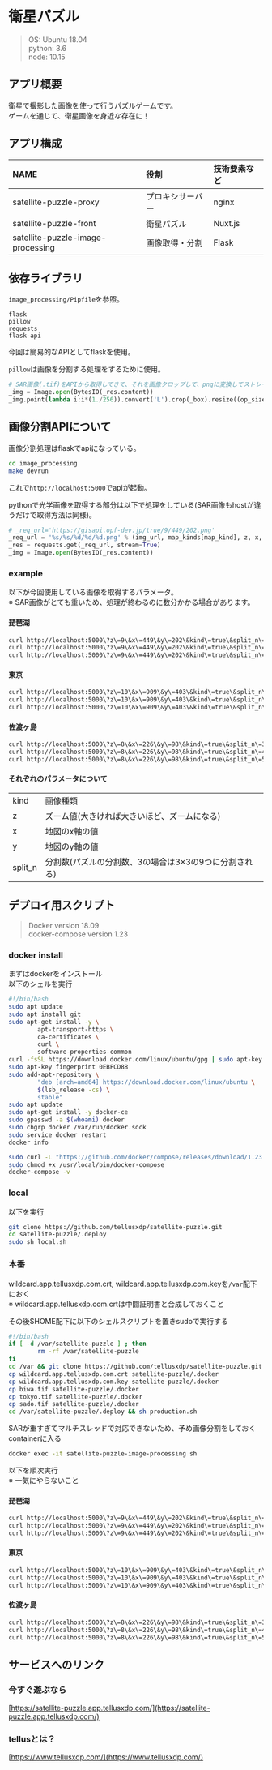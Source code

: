 
# 衛星パズル

>OS: Ubuntu 18.04  
>python: 3.6  
>node: 10.15  

## アプリ概要

衛星で撮影した画像を使って行うパズルゲームです。  
ゲームを通じて、衛星画像を身近な存在に！

## アプリ構成

| NAME | 役割 | 技術要素など |
|:--|:--|:--|
| satellite-puzzle-proxy| プロキシサーバー | nginx |
| satellite-puzzle-front|衛星パズル | Nuxt.js |
| satellite-puzzle-image-processing| 画像取得・分割 | Flask|

## 依存ライブラリ

`image_processing/Pipfile`を参照。

```
flask
pillow
requests
flask-api
```

今回は簡易的なAPIとしてflaskを使用。  
  
`pillow`は画像を分割する処理をするために使用。  

```  python
# SAR画像(.tif)をAPIから取得してきて、それを画像クロップして、pngに変換してストレージに保持している
_img = Image.open(BytesIO(_res.content))
_img.point(lambda i:i*(1./256)).convert('L').crop(_box).resize((op_size, op_size)).save(save_sar_png_img_path, 'PNG', quality=True)
```

## 画像分割APIについて

画像分割処理はflaskでapiになっている。  

``` bash
cd image_processing
make devrun
```

これで`http://localhost:5000`でapiが起動。  
  
pythonで光学画像を取得する部分は以下で処理をしている(SAR画像もhostが違うだけで取得方法は同様)。  

``` python
# _req_url='https://gisapi.opf-dev.jp/true/9/449/202.png'
_req_url = '%s/%s/%d/%d/%d.png' % (img_url, map_kinds[map_kind], z, x, y)
_res = requests.get(_req_url, stream=True)
_img = Image.open(BytesIO(_res.content))
```

### example

以下が今回使用している画像を取得するパラメータ。  
※ SAR画像がとても重いため、処理が終わるのに数分かかる場合があります。  

#### 琵琶湖

``` bash
curl http://localhost:5000\?z\=9\&x\=449\&y\=202\&kind\=true\&split_n\=3
curl http://localhost:5000\?z\=9\&x\=449\&y\=202\&kind\=true\&split_n\=4
curl http://localhost:5000\?z\=9\&x\=449\&y\=202\&kind\=true\&split_n\=5
```

#### 東京

``` bash
curl http://localhost:5000\?z\=10\&x\=909\&y\=403\&kind\=true\&split_n\=3
curl http://localhost:5000\?z\=10\&x\=909\&y\=403\&kind\=true\&split_n\=4
curl http://localhost:5000\?z\=10\&x\=909\&y\=403\&kind\=true\&split_n\=5
```

#### 佐渡ヶ島

``` bash
curl http://localhost:5000\?z\=8\&x\=226\&y\=98\&kind\=true\&split_n\=3
curl http://localhost:5000\?z\=8\&x\=226\&y\=98\&kind\=true\&split_n\=4
curl http://localhost:5000\?z\=8\&x\=226\&y\=98\&kind\=true\&split_n\=5
```

#### それぞれのパラメータについて

|||
|--|--|
|kind|画像種類|
|z|ズーム値(大きければ大きいほど、ズームになる)|
|x|地図のx軸の値|
|y|地図のy軸の値|
|split_n|分割数(パズルの分割数、3の場合は3×3の9つに分割される)|


## デプロイ用スクリプト

>Docker version 18.09  
>docker-compose version 1.23  

### docker install

まずはdockerをインストール  
以下のシェルを実行

``` bash
#!/bin/bash
sudo apt update
sudo apt install git
sudo apt-get install -y \
        apt-transport-https \
        ca-certificates \
        curl \
        software-properties-common
curl -fsSL https://download.docker.com/linux/ubuntu/gpg | sudo apt-key add -
sudo apt-key fingerprint 0EBFCD88
sudo add-apt-repository \
        "deb [arch=amd64] https://download.docker.com/linux/ubuntu \
        $(lsb_release -cs) \
        stable"
sudo apt update
sudo apt-get install -y docker-ce
sudo gpasswd -a $(whoami) docker
sudo chgrp docker /var/run/docker.sock
sudo service docker restart
docker info

sudo curl -L "https://github.com/docker/compose/releases/download/1.23.2/docker-compose-$(uname -s)-$(uname -m)" -o /usr/local/bin/docker-compose
sudo chmod +x /usr/local/bin/docker-compose
docker-compose -v
```

### local

以下を実行

``` bash
git clone https://github.com/tellusxdp/satellite-puzzle.git
cd satellite-puzzle/.deploy
sudo sh local.sh
```

### 本番

wildcard.app.tellusxdp.com.crt, wildcard.app.tellusxdp.com.keyを`/var`配下におく  
※ wildcard.app.tellusxdp.com.crtは中間証明書と合成しておくこと

その後$HOME配下に以下のシェルスクリプトを置きsudoで実行する

``` bash
#!/bin/bash
if [ -d /var/satellite-puzzle ] ; then
        rm -rf /var/satellite-puzzle
fi
cd /var && git clone https://github.com/tellusxdp/satellite-puzzle.git
cp wildcard.app.tellusxdp.com.crt satellite-puzzle/.docker
cp wildcard.app.tellusxdp.com.key satellite-puzzle/.docker
cp biwa.tif satellite-puzzle/.docker
cp tokyo.tif satellite-puzzle/.docker
cp sado.tif satellite-puzzle/.docker
cd /var/satellite-puzzle/.deploy && sh production.sh
```

SARが重すぎてマルチスレッドで対応できないため、予め画像分割をしておく  
containerに入る

``` bash
docker exec -it satellite-puzzle-image-processing sh
```

以下を順次実行  
※ 一気にやらないこと  

#### 琵琶湖

``` bash
curl http://localhost:5000\?z\=9\&x\=449\&y\=202\&kind\=true\&split_n\=3
curl http://localhost:5000\?z\=9\&x\=449\&y\=202\&kind\=true\&split_n\=4
curl http://localhost:5000\?z\=9\&x\=449\&y\=202\&kind\=true\&split_n\=5
```

#### 東京

``` bash
curl http://localhost:5000\?z\=10\&x\=909\&y\=403\&kind\=true\&split_n\=3
curl http://localhost:5000\?z\=10\&x\=909\&y\=403\&kind\=true\&split_n\=4
curl http://localhost:5000\?z\=10\&x\=909\&y\=403\&kind\=true\&split_n\=5
```

#### 佐渡ヶ島

``` bash
curl http://localhost:5000\?z\=8\&x\=226\&y\=98\&kind\=true\&split_n\=3
curl http://localhost:5000\?z\=8\&x\=226\&y\=98\&kind\=true\&split_n\=4
curl http://localhost:5000\?z\=8\&x\=226\&y\=98\&kind\=true\&split_n\=5
```

## サービスへのリンク

### 今すぐ遊ぶなら

[https://satellite-puzzle.app.tellusxdp.com/](https://satellite-puzzle.app.tellusxdp.com/)

### tellusとは？
[https://www.tellusxdp.com/](https://www.tellusxdp.com/)

